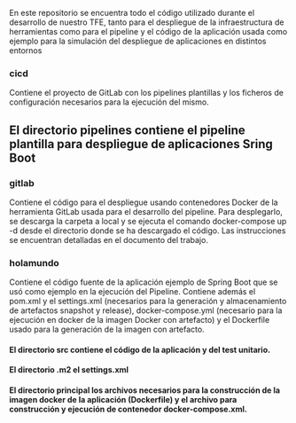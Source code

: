 En este repositorio se encuentra todo el código utilizado durante el desarrollo de nuestro TFE, tanto para el despliegue de la infraestructura de herramientas como para el pipeline y el código de la aplicación usada como ejemplo para la simulación del despliegue de aplicaciones en distintos entornos

### cicd

Contiene el proyecto de GitLab con los pipelines plantillas y los ficheros de configuración necesarios para la ejecución del mismo.
## El directorio pipelines contiene el pipeline plantilla para despliegue de aplicaciones Sring Boot

### gitlab

Contiene el código para el despliegue usando contenedores Docker de la herramienta GitLab usada para el desarrollo del pipeline. 
Para desplegarlo, se descarga la carpeta a local y se ejecuta el comando docker-compose up -d desde el directorio donde se ha descargado el código.
Las instrucciones se encuentran detalladas en el documento del trabajo.

### holamundo

Contiene el código fuente de la aplicación ejemplo de Spring Boot que se usó como ejemplo en la ejecución del Pipeline.
Contiene además el pom.xml y el settings.xml (necesarios para la generación y almacenamiento de artefactos snapshot y release), docker-compose.yml (necesario para la ejecución en docker de la imagen Docker con artefacto) y el Dockerfile usado para la generación de la imagen con artefacto.
#### El directorio src contiene el código de la aplicación y del test unitario.
#### El directorio .m2 el settings.xml
#### El directorio principal los archivos necesarios para la construcción de la imagen docker de la aplicación (Dockerfile) y el archivo para construcción y ejecución de contenedor docker-compose.xml.




